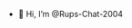 - 👋 Hi, I’m @Rups-Chat-2004


<!---
Rups-Chat-2004/Rups-Chat-2004 is a ✨ special ✨ repository because its `README.md` (this file) appears on your GitHub profile.
You can click the Preview link to take a look at your changes.
--->
